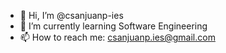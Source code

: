 - 👋 Hi, I’m @csanjuanp-ies
- 🌱 I’m currently learning Software Engineering
- 📫 How to reach me: csanjuanp.ies@gmail.com
